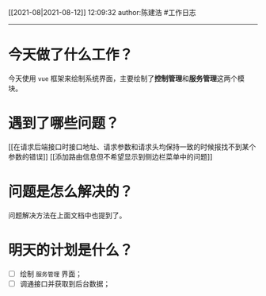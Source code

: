[[2021-08|2021-08-12]]
12:09:32
author:陈建浩
#工作日志

--- 

# 今天做了什么工作？
今天使用 `vue` 框架来绘制系统界面，主要绘制了**控制管理**和**服务管理**这两个模块。

# 遇到了哪些问题？
[[在请求后端接口时接口地址、请求参数和请求头均保持一致的时候报找不到某个参数的错误]]
[[添加路由信息但不希望显示到侧边栏菜单中的问题]]
# 问题是怎么解决的？
问题解决方法在上面文档中也提到了。

# 明天的计划是什么？
- [ ] 绘制 `服务管理` 界面；
- [ ] 调通接口并获取到后台数据；
